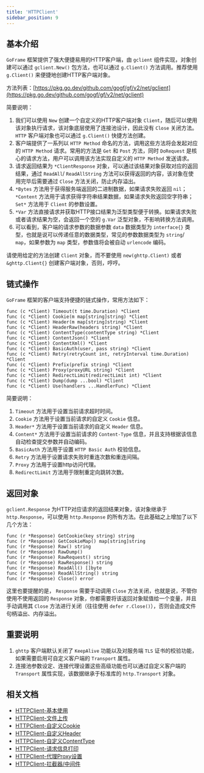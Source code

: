 ```yaml
---
title: 'HTTPClient'
sidebar_position: 9
---
```


## 基本介绍

`GoFrame` 框架提供了强大便捷易用的HTTP客户端，由 `gclient` 组件实现，对象创建可以通过 `gclient.New()` 包方法，也可以通过 `g.Client()` 方法调用。推荐使用 `g.Client()` 来便捷地创建HTTP客户端对象。

方法列表：[https://pkg.go.dev/github.com/gogf/gf/v2/net/gclient](https://pkg.go.dev/github.com/gogf/gf/v2/net/gclient)

简要说明：

1. 我们可以使用 `New` 创建一个自定义的HTTP客户端对象 `Client`，随后可以使用该对象执行请求，该对象底层使用了连接池设计，因此没有 `Close` 关闭方法。 `HTTP` 客户端对象也可以通过 `g.Client()` 快捷方法创建。
2. 客户端提供了一系列以 `HTTP Method` 命名的方法，调用这些方法将会发起对应的 `HTTP Method` 请求。常用的方法是 `Get` 和 `Post` 方法，同时 `DoRequest` 是核心的请求方法，用户可以调用该方法实现自定义的 `HTTP Method` 发送请求。
3. 请求返回结果为 `*ClientResponse` 对象，可以通过该结果对象获取对应的返回结果，通过 `ReadAll`/ `ReadAllString` 方法可以获得返回的内容，该对象在使用完毕后需要通过 `Close` 方法关闭，防止内存溢出。
4. `*Bytes` 方法用于获得服务端返回的二进制数据，如果请求失败返回 `nil`； `*Content` 方法用于请求获得字符串结果数据，如果请求失败返回空字符串； `Set*` 方法用于 `Client` 的参数设置。
5. `*Var` 方法直接请求并获取HTTP接口结果为泛型类型便于转换。如果请求失败或者请求结果为空，会返回一个空的 `g.Var` 泛型对象，不影响转换方法调用。
6. 可以看到，客户端的请求参数的数据参数 `data` 数据类型为 `interface{}` 类型，也就是说可以传递任意的数据类型，常见的参数数据类型为 `string`/ `map`，如果参数为 `map` 类型，参数值将会被自动 `urlencode` 编码。

请使用给定的方法创建 `Client` 对象，而不要使用 `new(ghttp.Client)` 或者 `&ghttp.Client{}` 创建客户端对象，否则，哼哼。

## 链式操作

`GoFrame` 框架的客户端支持便捷的链式操作，常用方法如下：

```
func (c *Client) Timeout(t time.Duration) *Client
func (c *Client) Cookie(m map[string]string) *Client
func (c *Client) Header(m map[string]string) *Client
func (c *Client) HeaderRaw(headers string) *Client
func (c *Client) ContentType(contentType string) *Client
func (c *Client) ContentJson() *Client
func (c *Client) ContentXml() *Client
func (c *Client) BasicAuth(user, pass string) *Client
func (c *Client) Retry(retryCount int, retryInterval time.Duration) *Client
func (c *Client) Prefix(prefix string) *Client
func (c *Client) Proxy(proxyURL string) *Client
func (c *Client) RedirectLimit(redirectLimit int) *Client
func (c *Client) Dump(dump ...bool) *Client
func (c *Client) Use(handlers ...HandlerFunc) *Client
```

简要说明：

1. `Timeout` 方法用于设置当前请求超时时间。
2. `Cookie` 方法用于设置当前请求的自定义 `Cookie` 信息。
3. `Header*` 方法用于设置当前请求的自定义 `Header` 信息。
4. `Content*` 方法用于设置当前请求的 `Content-Type` 信息，并且支持根据该信息自动检查提交参数并自动编码。
5. `BasicAuth` 方法用于设置 `HTTP Basic Auth` 校验信息。
6. `Retry` 方法用于设置请求失败时重连次数和重连间隔。
7. `Proxy` 方法用于设置http访问代理。
8. `RedirectLimit` 方法用于限制重定向跳转次数。

## 返回对象

`gclient.Response` 为HTTP对应请求的返回结果对象，该对象继承于 `http.Response`，可以使用 `http.Response` 的所有方法。在此基础之上增加了以下几个方法：

```
func (r *Response) GetCookie(key string) string
func (r *Response) GetCookieMap() map[string]string
func (r *Response) Raw() string
func (r *Response) RawDump()
func (r *Response) RawRequest() string
func (r *Response) RawResponse() string
func (r *Response) ReadAll() []byte
func (r *Response) ReadAllString() string
func (r *Response) Close() error
```

这里也要提醒的是， `Response` 需要手动调用 `Close` 方法关闭，也就是说，不管你使用不使用返回的 `Response` 对象，你都需要将该返回对象赋值给一个变量，并且手动调用其 `Close` 方法进行关闭（往往使用 `defer r.Close()`），否则会造成文件句柄溢出、内存溢出。

## 重要说明

1. `ghttp` 客户端默认关闭了 `KeepAlive` 功能以及对服务端 `TLS` 证书的校验功能，如果需要启用可自定义客户端的 `Transport` 属性。
2. 连接池参数设定、连接代理设置这些高级功能也可以通过自定义客户端的 `Transport` 属性实现，该数据继承于标准库的 `http.Transport` 对象。

## 相关文档

- [HTTPClient-基本使用](output/goframe-v2.2-md/WEB服务开发/HTTPClient/HTTPClient-基本使用)
- [HTTPClient-文件上传](output/goframe-v2.2-md/WEB服务开发/HTTPClient/HTTPClient-文件上传)
- [HTTPClient-自定义Cookie](output/goframe-v2.2-md/WEB服务开发/HTTPClient/HTTPClient-自定义Cookie)
- [HTTPClient-自定义Header](output/goframe-v2.2-md/WEB服务开发/HTTPClient/HTTPClient-自定义Header)
- [HTTPClient-自定义ContentType](output/goframe-v2.2-md/WEB服务开发/HTTPClient/HTTPClient-自定义ContentType)
- [HTTPClient-请求信息打印](output/goframe-v2.2-md/WEB服务开发/HTTPClient/HTTPClient-请求信息打印)
- [HTTPClient-代理Proxy设置](output/goframe-v2.2-md/WEB服务开发/HTTPClient/HTTPClient-代理Proxy设置)
- [HTTPClient-拦截器/中间件](output/goframe-v2.2-md/WEB服务开发/HTTPClient/HTTPClient-拦截器中间件)